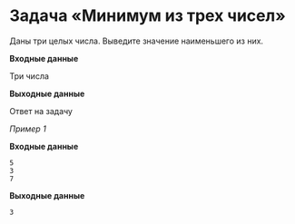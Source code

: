 # Задача «Минимум из трех чисел»

Даны три целых числа. Выведите значение наименьшего из них.

**Входные данные**

Три числа

**Выходные данные**

Ответ на задачу

_Пример 1_

**Входные данные**

```
5
3
7
```

**Выходные данные**

```
3
```